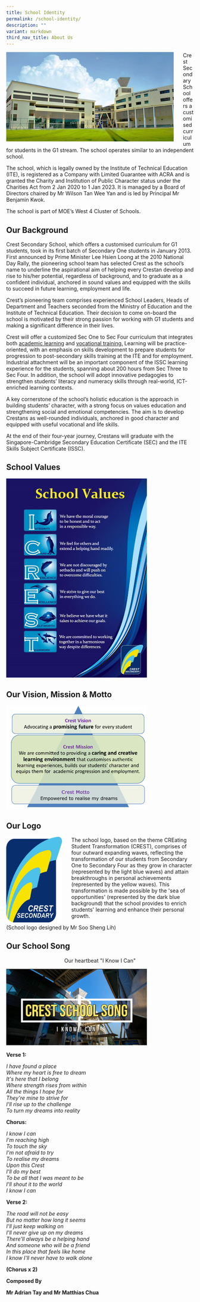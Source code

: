 ```yaml
---
title: School Identity
permalink: /school-identity/
description: ""
variant: markdown
third_nav_title: About Us
---
```

<img src="/images/aboutcrest.jpg" style="width:450px;height:240px;margin-right: 25px;" align="left"> Crest Secondary School offers a customised curriculum for students in the G1 stream. The school operates similar to an independent school.  

  

The school, which is legally owned by the Institute of Technical Education (ITE), is registered as a Company with Limited Guarantee with ACRA and is granted the Charity and Institution of Public Character status under the Charities Act from 2 Jan 2020 to 1 Jan 2023. It is managed by a Board of Directors chaired by Mr Wilson Tan Wee Yan and is led by Principal Mr Benjamin Kwok.

  

The school is part of MOE’s West 4 Cluster of Schools.

Our Background
--------------

Crest Secondary School, which offers a customised curriculum for G1 students, took in its first batch of Secondary One students in January 2013. First announced by Prime Minister Lee Hsien Loong at the 2010 National Day Rally, the pioneering school team has selected Crest as the school’s name to underline the aspirational aim of helping every Crestan develop and rise to his/her potential, regardless of background, and to graduate as a confident individual, anchored in sound values and equipped with the skills to succeed in future learning, employment and life.

  

Crest’s pioneering team comprises experienced School Leaders, Heads of Department and Teachers seconded from the Ministry of Education and the Institute of Technical Education. Their decision to come on-board the school is motivated by their strong passion for working with G1 students and making a significant difference in their lives.

  

Crest will offer a customized Sec One to Sec Four curriculum that integrates both&nbsp;[academic learning](/aesthetics/programmes/academic-curriculum/permalink)&nbsp;and&nbsp;[vocational training.](/programmes/vocational-curriculum/permalink)&nbsp;Learning will be practice-oriented, with an emphasis on skills development to prepare students for progression to post-secondary skills training at the ITE and for employment. Industrial attachment will be an important component of the ISSC learning experience for the students, spanning about 200 hours from Sec Three to Sec Four. In addition, the school will adopt innovative pedagogies to strengthen students’ literacy and numeracy skills through real-world, ICT-enriched learning contexts.

  

A key cornerstone of the school’s holistic education is the approach in building students’ character, with a strong focus on values education and strengthening social and emotional competencies. The aim is to develop Crestans as well-rounded individuals, anchored in good character and equipped with useful vocational and life skills.

  

At the end of their four-year journey, Crestans will graduate with the Singapore-Cambridge Secondary Education Certificate (SEC) and the ITE Skills Subject Certificate (ISSC).

School Values
-------------
<img src="/images/schvalues.jpg" style="width:75%">

Our Vision, Mission &amp; Motto
---------------------------
<img src="/images/schvision.png" style="width:75%">

Our Logo
--------
<img src="/images/schlog.jpg" style="width:150px;height:230px;margin-right:25px;" align="left"> The school logo, based on the theme CREating Student Transformation (CREST), comprises of four outward expanding waves, reflecting the transformation of our students from Secondary One to Secondary Four as they grow in character (represented by the light blue waves) and attain breakthroughs in personal achievements (represented by the yellow waves). This transformation is made possible by the 'sea of opportunities' (represented by the dark blue background) that the school provides to enrich students' learning and enhance their personal growth.  
  
(School logo designed by Mr Soo Sheng Lih)

Our School Song
--------

<p style="text-align: center;">Our heartbeat "I Know I Can"</p>
	
<img src="/images/schsong.png" style="width:75%">


**Verse 1:**

_I have found a place_<br>
_Where my heart is free to dream_<br>
_It's here that I belong_<br>
_Where strength rises from within_<br>
_All the things I hope for_<br>
_They're mine to strive for_<br>
_I'll rise up to the challenge_<br>
_To turn my dreams into reality_


**Chorus:**

_I know I can_<br>
_I'm reaching high_<br>
_To touch the sky_<br>
_I'm not afraid to try_<br>
_To realise my dreams_<br>
_Upon this Crest_<br>
_I'll do my best_<br>
_To be all that I was meant to be_<br>
_I'll shout it to the world_<br>
_I know I can_


  

  

**Verse 2:**


_The road will not be easy_<br>
_But no matter how long it seems_<br>
_I'll just keep walking on_<br>
_I'll never give up on my dreams_<br>
_There'll always be a helping hand_<br>
_And someone who will be a friend_<br>
_In this place that feels like home_<br>
_I know I'll never have to walk alone_

  

**(Chorus x 2)**

**Composed By**

**Mr Adrian Tay and Mr Matthias Chua**